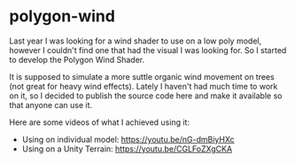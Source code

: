# polygon-wind
Last year I was looking for a wind shader to use on a low poly model, however I couldn't find one that had the visual I was looking for. So I started to develop the Polygon Wind Shader. 

It is supposed to simulate a more suttle organic wind movement on trees (not great for heavy wind effects).
Lately I haven't had much time to work on it, so I decided to publish the source code here and make it available so that anyone can use it.

Here are some videos of what I achieved using it:

  - Using on individual model: https://youtu.be/nG-dmBiyHXc
  - Using on a Unity Terrain: https://youtu.be/CGLFoZXgCKA
